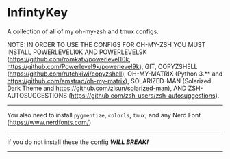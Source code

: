 # InfintyKey

A collection of all of my oh-my-zsh and tmux configs.

NOTE: IN ORDER TO USE THE CONFIGS FOR OH-MY-ZSH YOU MUST INSTALL POWERLEVEL10K AND POWERLEVEL9K (https://github.com/romkatv/powerlevel10k, https://github.com/Powerlevel9k/powerlevel9k), GIT, COPYZSHELL (https://github.com/rutchkiwi/copyzshell), OH-MY-MATRIX (Python 3.** and https://github.com/amstrad/oh-my-matrix),
SOLARIZED-MAN (Solarized Dark Theme and https://github.com/zlsun/solarized-man), AND ZSH-AUTOSUGGESTIONS (https://github.com/zsh-users/zsh-autosuggestions).

---

You also need to install `pygmentize`, `colorls`, `tmux`, and any Nerd Font (https://www.nerdfonts.com/) 

---

If you do not install these the config ***WILL BREAK!***

---

